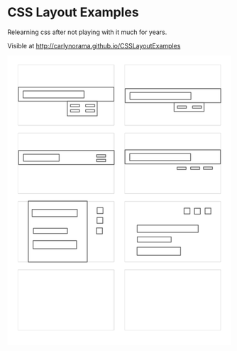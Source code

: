 # CSS Layout Examples

Relearning css after not playing with it much for years.

Visible at http://carlynorama.github.io/CSSLayoutExamples

![A set of wireframe images for the layouts in this repo](screens.png)

